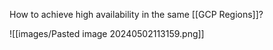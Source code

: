How to achieve high availability in the same [[GCP Regions]]?

![[images/Pasted image 20240502113159.png]]